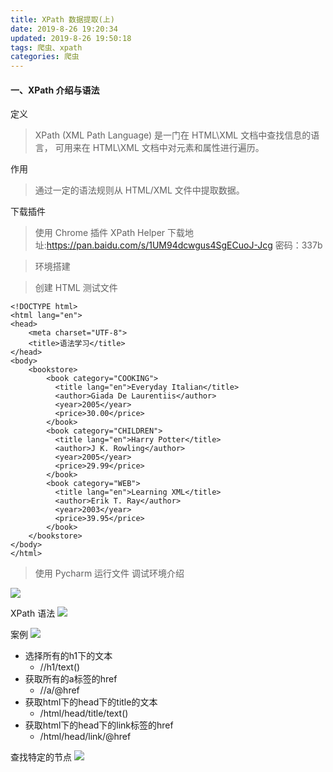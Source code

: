 ```yaml
---
title: XPath 数据提取(上)
date: 2019-8-26 19:20:34
updated: 2019-8-26 19:50:18
tags: 爬虫、xpath
categories: 爬虫
---
```


#### 一、XPath 介绍与语法

定义
> XPath (XML Path Language) 是一门在 HTML\XML 文档中查找信息的语言，
  可用来在 HTML\XML 文档中对元素和属性进行遍历。

作用
> 通过一定的语法规则从 HTML/XML 文件中提取数据。


下载插件
> 使用 Chrome 插件 XPath Helper
  下载地址:https://pan.baidu.com/s/1UM94dcwgus4SgECuoJ-Jcg 密码：337b

>环境搭建

>创建 HTML 测试文件

    <!DOCTYPE html>
    <html lang="en">
    <head>
        <meta charset="UTF-8">
        <title>语法学习</title>
    </head>
    <body>
        <bookstore>
            <book category="COOKING">
              <title lang="en">Everyday Italian</title>
              <author>Giada De Laurentiis</author>
              <year>2005</year>
              <price>30.00</price>
            </book>
            <book category="CHILDREN">
              <title lang="en">Harry Potter</title>
              <author>J K. Rowling</author>
              <year>2005</year>
              <price>29.99</price>
            </book>
            <book category="WEB">
              <title lang="en">Learning XML</title>
              <author>Erik T. Ray</author>
              <year>2003</year>
              <price>39.95</price>
            </book>
        </bookstore>
    </body>
    </html>

>使用 Pycharm 运行文件
调试环境介绍


![](/spider_06_01.PNG)

XPath 语法
![](/spider_06_02.PNG)

案例
![](/spider_06_03.PNG)


* 选择所有的h1下的文本
    * //h1/text()
* 获取所有的a标签的href
    * //a/@href
* 获取html下的head下的title的文本
    * /html/head/title/text()
* 获取html下的head下的link标签的href
    * /html/head/link/@href
    
查找特定的节点
![](/spider_06_04.PNG)